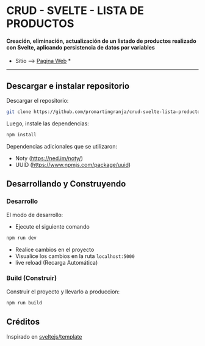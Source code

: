 # CRUD - SVELTE - LISTA DE PRODUCTOS 

#### Creación, eliminación, actualización de un listado de productos realizado con Svelte, aplicando persistencia de datos por variables

* Sitio  --> [Pagina Web](https://promartingranja.github.io/crud-svelte-lista-productos/) *

---

## Descargar e instalar repositorio

Descargar el repositorio:

```bash
git clone https://github.com/promartingranja/crud-svelte-lista-productos.git
```

Luego, instale las dependencias:

```bash
npm install
```

Dependencias adicionales que se utilizaron:

- Noty (https://ned.im/noty/)
- UUID (https://www.npmjs.com/package/uuid)

## Desarrollando y Construyendo

### Desarrollo

El modo de desarrollo:

- Ejecute el siguiente comando

```bash
npm run dev
```

-  Realice cambios en el proyecto
-  Visualice los cambios en la ruta <code>localhost:5000</code>
-  live reload (Recarga Automática)

### Build (Construir)

Construir el proyecto y llevarlo a produccion:

```bash
npm run build
```

## Créditos

Inspirado en [sveltejs/template](https://github.com/sveltejs/template)
